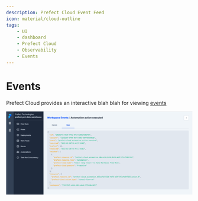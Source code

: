 ```yaml
---
description: Prefect Cloud Event Feed
icon: material/cloud-outline
tags:
    - UI
    - dashboard
    - Prefect Cloud
    - Observability
    - Events
---
```


# Events

Prefect Cloud provides an interactive blah blah for viewing [events](/concepts/events-and-resources/)

![Prefect UI](../img/ui/event-spec.png)